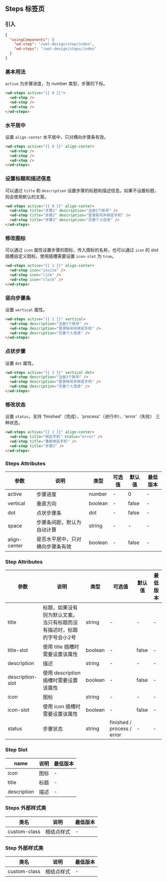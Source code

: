 ## Steps 标签页

### 引入

```json
{
  "usingComponents": {
    "wd-step": "/wot-design/step/index",
    "wd-steps": "/wot-design/steps/index"
  }
}
```

### 基本用法

`active` 为步骤进度，为 number 类型，步骤的下标。

```html
<wd-steps active="{{ 0 }}">
  <wd-step />
  <wd-step />
  <wd-step />
</wd-steps>
```

### 水平居中

设置 `align-center` 水平居中，只对横向步骤条有效。

```html
<wd-steps active="{{ 0 }}" align-center>
  <wd-step />
  <wd-step />
  <wd-step />
</wd-steps>
```

### 设置标题和描述信息

可以通过 `title` 和 `description` 设置步骤的标题和描述信息。如果不设置标题，则会使用默认的文案。

```html
<wd-steps active="{{ 0 }}" align-center>
  <wd-step title="步骤1" description="注册1个账号" />
  <wd-step title="步骤2" description="登录账号并绑定手机" />
  <wd-step title="步骤3" description="完善个人信息" />
</wd-steps>
```

### 修改图标

可以通过 `icon` 属性设置步骤的图标，传入图标的名称，也可以通过 `icon` 的 slot 插槽自定义图标，使用插槽需要设置 `icon-slot` 为 `true`。

```html
<wd-steps active="{{ 1 }}" align-center>
  <wd-step icon="invite" />
  <wd-step icon="link" />
  <wd-step icon="clock" />
</wd-steps>
```

### 竖向步骤条

设置 `vertical` 属性。

```html
<wd-steps active="{{ 1 }}" vertical>
  <wd-step description="注册1个账号" />
  <wd-step description="登录账号并绑定手机" />
  <wd-step description="完善个人信息" />
</wd-steps>
```

### 点状步骤

设置 `dot` 属性。

```html
<wd-steps active="{{ 1 }}" vertical dot>
  <wd-step description="注册1个账号" />
  <wd-step description="登录账号并绑定手机" />
  <wd-step description="完善个人信息" />
</wd-steps>
```

### 修改状态

设置 `status`，支持 'finished'（完成）、'process'（进行中）、'error'（失败） 三种状态。

```html
<wd-steps active="{{ 1 }}" align-center>
  <wd-step title="绑定手机" status="error" />
  <wd-step title="重新绑定手机" />
  <wd-step title="步骤3" />
</wd-steps>
```

### Steps Attributes

| 参数 | 说明 | 类型 | 可选值 | 默认值 | 最低版本 |
|-----|------|-----|-------|-------|--------|
| active | 步骤进度 | number | - | 0 | - |
| vertical | 垂直方向 | boolean | - | false | - |
| dot | 点状步骤条 | dot | - | false | - |
| space | 步骤条间距，默认为自动计算 | string | - | - | - |
| align-center | 是否水平居中，只对横向步骤条有效 | boolean | - | false | - |

### Step Attributes

| 参数 | 说明 | 类型 | 可选值 | 默认值 | 最低版本 |
|-----|------|-----|-------|-------|--------|
| title | 标题，如果没有则为默认文案。当只有标题而没有描述时，标题的字号会小2号 | string | - | - | - |
| title-slot | 使用 title 插槽时需要设置该属性 | boolean | - | false | - |
| description | 描述 | string | - | - | - |
| description-slot | 使用 description 插槽时需要设置该属性 | boolean | - | false | - |
| icon | 图标 | string | - | - | - |
| icon-slot | 使用 icon 插槽时需要设置该属性 | boolean | - | false | - |
| status | 步骤状态 | string | finished / process / error | - | - |

### Step Slot

| name | 说明 | 最低版本 |
|------|-----|---------|
| icon | 图标 | - |
| title | 标题 | - |
| description | 描述 | - |

### Steps 外部样式类

| 类名 | 说明 | 最低版本 |
|-----|-----|---------|
| custom-class | 根结点样式 | - |

### Step 外部样式类

| 类名 | 说明 | 最低版本 |
|-----|------|--------|
| custom-class | 根结点样式 | - |
